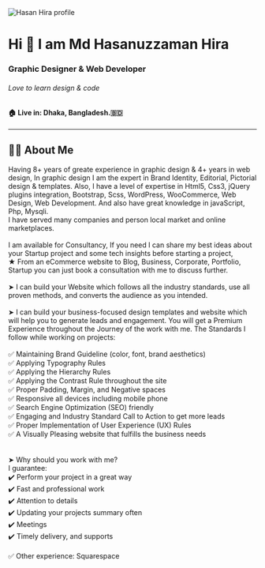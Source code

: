 <img src="https://iili.io/7i0b1I.jpg" alt="Hasan Hira profile" />

<!-- Intro part -->
# Hi 👋 I am Md Hasanuzzaman Hira #
### Graphic Designer &amp; Web Developer ###
###### Love to learn design &amp; code ######
#### 🏠 Live in: Dhaka, Bangladesh.🇧🇩 ####
---
## 👨‍💻 About Me ##
Having 8+ years of greate experience in graphic design &amp; 4+ years in web design, In graphic design I am the expert in Brand Identity, Editorial, Pictorial design &amp; templates. Also, I have a level of expertise in Html5, Css3, jQuery plugins integration, Bootstrap, Scss, WordPress, WooCommerce, Web Design, Web Development. And also have great knowledge in javaScript, Php, Mysqli.  
I have served many companies and person local market and online marketplaces.
<br /><br />
I am available for Consultancy, If you need I can share my best ideas about your Startup project and some tech insights before starting a project,  
★ From an eCommerce website to Blog, Business, Corporate, Portfolio, Startup you can just book a consultation with me to discuss further.
<br /><br />
➤ I can build your Website which follows all the industry standards, use all proven methods, and converts the audience as you intended.
<br /><br />
➤ I can build your business-focused design templates and website which will help you to generate leads and engagement. You will get a Premium Experience throughout the Journey of the work with me. The Standards I follow while working on projects:  
<br />
✅ Maintaining Brand Guideline (color, font, brand aesthetics)<br />
✅ Applying Typography Rules<br />
✅ Applying the Hierarchy Rules<br />
✅ Applying the Contrast Rule throughout the site<br />
✅ Proper Padding, Margin, and Negative spaces<br />
✅ Responsive all devices including mobile phone<br />
✅ Search Engine Optimization (SEO) friendly<br />
✅ Engaging and Industry Standard Call to Action to get more leads<br />
✅ Proper Implementation of User Experience (UX) Rules<br />
✅ A Visually Pleasing website that fulfills the business needs<br />
<br /><br />
➤ Why should you work with me?  
I guarantee:  
✔️ Perform your project in a great way  
✔️ Fast and professional work  
✔️ Attention to details  
✔️ Updating your projects summary often  
✔️ Meetings  
✔️ Timely delivery, and supports  
<br />
✅ Other experience: Squarespace
<br />
<!--
**HasanHira/HasanHira** is a ✨ _special_ ✨ repository because its `README.md` (this file) appears on your GitHub profile.

Here are some ideas to get you started:

- 🔭 I’m currently working on ...
- 🌱 I’m currently learning ...
- 👯 I’m looking to collaborate on ...
- 🤔 I’m looking for help with ...
- 💬 Ask me about ...
- 📫 How to reach me: ...
- 😄 Pronouns: ...
- ⚡ Fun fact: ...
-->
